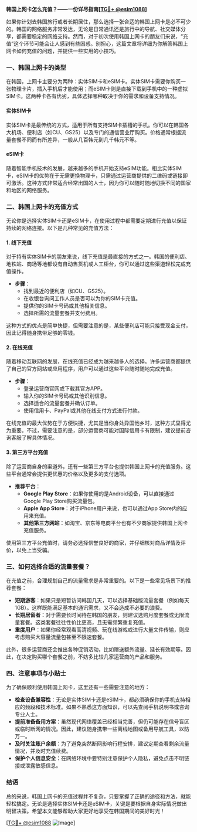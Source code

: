 **韩国上网卡怎么充值？——一份详尽指南[[TG💪+ @esim1088](https://t.me/s/esim1088)]**

如果你计划去韩国旅行或者长期居住，那么选择一张合适的韩国上网卡是必不可少的。韩国的网络服务非常发达，无论是日常通讯还是旅行中的导航、社交媒体分享，都需要稳定的网络支持。然而，对于初次使用韩国上网卡的朋友们来说，“充值”这个环节可能会让人感到有些困惑。别担心，这篇文章将详细为你解答韩国上网卡如何充值的问题，并提供一些实用的小技巧。

### 一、韩国上网卡的类型

在韩国，上网卡主要分为两种：实体SIM卡和eSIM卡。实体SIM卡需要你购买一张物理卡片，插入手机后才能使用；而eSIM卡则是直接下载到手机中的一种虚拟SIM卡。这两种卡各有优劣，具体选择哪种取决于你的需求和设备支持情况。

#### 实体SIM卡
实体SIM卡是最传统的方式，适用于所有支持SIM卡插槽的手机。你可以在韩国各大机场、便利店（如CU、GS25）以及专门的通信营业厅购买。价格通常根据流量套餐不同而有所差异，一般从几百韩元到几千韩元不等。

#### eSIM卡
随着智能手机技术的发展，越来越多的手机开始支持eSIM功能。相比实体SIM卡，eSIM卡的优势在于无需更换物理卡，只需通过运营商提供的二维码或链接即可激活。这种方式非常适合经常出国的人士，因为你可以随时随地切换不同的国家和地区的网络服务。

### 二、韩国上网卡的充值方式

无论你是选择实体SIM卡还是eSIM卡，在使用过程中都需要定期进行充值以保证持续的网络连接。以下是几种常见的充值方法：

#### 1. 线下充值
对于持有实体SIM卡的朋友来说，线下充值是最直接的方式之一。韩国的便利店、地铁站、商场等地都设有自动售货机或人工柜台，你可以通过这些渠道轻松完成充值操作。

- **步骤**：
  - 找到最近的便利店（如CU、GS25）。
  - 在收银台询问工作人员是否可以为你的SIM卡充值。
  - 提供你的SIM卡号码或其他相关信息。
  - 选择所需的流量套餐并支付费用。
  
这种方式的优点是简单快捷，但需要注意的是，某些便利店可能只接受现金支付，因此记得随身携带足够的零钱。

#### 2. 在线充值
随着移动互联网的发展，在线充值已经成为越来越多人的选择。许多运营商都提供了自己的官方网站或应用程序，用户可以通过这些平台随时随地完成充值。

- **步骤**：
  - 登录运营商官网或下载其官方APP。
  - 输入你的SIM卡号码或其他识别信息。
  - 选择适合的流量套餐并确认订单。
  - 使用信用卡、PayPal或其他在线支付方式进行付款。

在线充值的最大优势在于方便快捷，尤其是当你身处异国他乡时，这种方式显得尤为重要。不过，需要注意的是，部分运营商可能对国际信用卡有限制，建议提前咨询客服了解具体情况。

#### 3. 第三方平台充值
除了运营商自身的渠道外，还有一些第三方平台也提供韩国上网卡的充值服务。这些平台通常会提供更优惠的价格以及更多的支付选项。

- **推荐平台**：
  - **Google Play Store**：如果你使用的是Android设备，可以直接通过Google Play Store购买流量包。
  - **Apple App Store**：对于iPhone用户来说，也可以通过App Store内的应用来充值。
  - **其他第三方网站**：如淘宝、京东等电商平台也有不少商家提供韩国上网卡充值服务。

使用第三方平台充值时，请务必选择信誉良好的商家，并仔细核对商品详情及评价，以免上当受骗。

### 三、如何选择合适的流量套餐？

在充值之前，合理规划自己的流量需求是非常重要的。以下是一些常见场景下的推荐套餐：

- **短期游客**：如果只是短暂访问韩国几天，可以选择基础版流量套餐（例如每天1GB）。这样既能满足基本的通讯需求，又不会造成不必要的浪费。
- **长期居留者**：对于需要长时间待在韩国的朋友，则建议选购月度套餐或无限流量套餐。这类套餐往往性价比更高，且无需频繁重复充值。
- **重度用户**：如果你经常观看高清视频、玩在线游戏或进行大量文件传输，则应考虑购买大容量流量包甚至不限速套餐。

此外，很多运营商还会推出各种促销活动，比如赠送额外流量、延长有效期等。因此，在决定购买哪个套餐之前，不妨多比较几家运营商的产品和服务。

### 四、注意事项与小贴士

为了确保顺利使用韩国上网卡，这里还有一些需要注意的地方：

- **检查设备兼容性**：无论是实体SIM卡还是eSIM卡，都必须确保你的手机支持相应的频段和技术标准。如果不熟悉这方面知识，可以先查阅手机说明书或咨询专业人士。
- **提前准备备用方案**：虽然现代网络覆盖已经相当完善，但仍可能存在信号盲区或临时断网的情况。因此，建议随身携带一些离线地图或备用导航工具，以防万一。
- **及时关注账户余额**：为了避免突然断网影响行程安排，建议定期查看剩余流量情况，并及时充值续费。
- **保护个人信息安全**：在网络环境中要特别注意保护个人隐私，避免点击不明链接或泄露敏感信息。

### 结语

总的来说，韩国上网卡的充值过程并不复杂，只要掌握了正确的途径和方法，就能轻松搞定。无论是选择实体SIM卡还是eSIM卡，关键是要根据自身实际情况做出明智决策。希望本文能够帮助大家更好地享受在韩国期间的美好时光！

[[TG💪+ @esim1088](https://t.me/s/esim1088) ![Image](https://i.postimg.cc/4NQfJmqS/Snipaste-2025-05-13-00-14-12.png)]